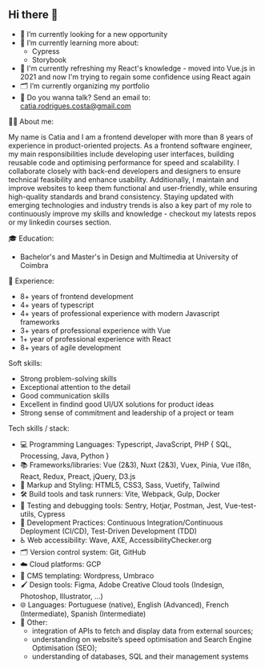 <!--
**catiarodriguescosta/catiarodriguescosta** is a ✨ _special_ ✨ repository because its `README.md` (this file) appears on your GitHub profile.

Here are some ideas to get you started:


- 🌱 I’m currently learning ...
- 👯 I’m looking to collaborate on ...
- 🤔 I’m looking for help with ...
- 💬 Ask me about ...
- 📫 How to reach me: ...
- 😄 Pronouns: ...
- ⚡ Fun fact: ...
-->


## Hi there 👋
- 🔭 I’m currently looking for a new opportunity
- 🌱 I’m currently learning more about:
  - Cypress
  - Storybook
- 📘 I'm currently refreshing my React's knowledge - moved into Vue.js in 2021 and now I'm trying to regain some confidence using React again
- 🗂️ I’m currently organizing my portfolio
- 💬 Do you wanna talk? Send an email to: catia.rodrigues.costa@gmail.com


👩‍🦱 About me:

My name is Catia and I am a frontend developer with more than 8 years of experience in product-oriented projects. As a frontend software engineer, my main responsibilities include developing user interfaces, building reusable code and optimising performance for speed and scalability. I collaborate closely with back-end developers and designers to ensure technical feasibility and enhance usability. Additionally, I maintain and improve websites to keep them functional and user-friendly, while ensuring high-quality standards and brand consistency. 
Staying updated with emerging technologies and industry trends is also a key part of my role to continuously improve my skills and knowledge - checkout my latests repos or my linkedin courses section.


🎓 Education:
- Bachelor's and Master's in Design and Multimedia at University of Coimbra


💼 Experience:
- 8+ years of frontend development
- 4+ years of typescript
- 4+ years of professional experience with modern Javascript frameworks
- 3+ years of professional experience with Vue
- 1+ year of professional experience with React
- 8+ years of agile development


Soft skills:
- Strong problem-solving skills
- Exceptional attention to the detail
- Good communication skills
- Excellent in findind good UI/UX solutions for product ideas
- Strong sense of commitment and leadership of a project or team


Tech skills / stack:
- 💻 Programming Languages: Typescript, JavaScript, PHP { SQL, Processing, Java, Python }
- 📚 Frameworks/libraries: Vue (2&3), Nuxt (2&3), Vuex, Pinia, Vue i18n, React, Redux, Preact, jQuery, D3.js
- 🎨 Markup and Styling: HTML5, CSS3, Sass, Vuetify, Tailwind
- 🛠️ Build tools and task runners:  Vite, Webpack, Gulp, Docker
- 🧪 Testing and debugging tools:  Sentry, Hotjar, Postman, Jest, Vue-test-utils, Cypress
- 🚀 Development Practices: Continuous Integration/Continuous Deployment (CI/CD), Test-Driven Development (TDD)
- ♿ Web accessibility: Wave, AXE, AccessibilityChecker.org
- 🗂️ Version control system: Git, GitHub
- ☁️ Cloud platforms: GCP
- 📝 CMS templating:  Wordpress, Umbraco
- 🖌️ Design tools: Figma, Adobe Creative Cloud tools (Indesign, Photoshop, Illustrator, …)
- 🌐 Languages:  Portuguese (native), English (Advanced), French (Intermediate), Spanish (Intermediate)
- 🔗 Other:  
     - integration of APIs to fetch and display data from external sources; 
     - understanding on website’s speed optimisation and Search Engine Optimisation (SEO); 
     - understanding of databases, SQL and their management systems
